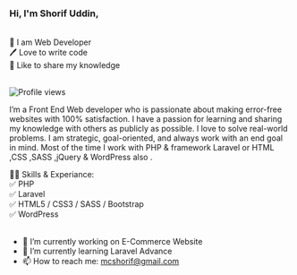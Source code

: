 ### Hi, I'm Shorif Uddin,
<br>
👑 I am Web Developer<br>
🖊️ Love to write code<br>
🎤 Like to share my knowledge<br><br>

![Profile views](https://gpvc.arturio.dev/shorifuddin)  

I’m a Front End Web developer who is passionate about making error-free websites with 100% satisfaction. I have a passion for learning and sharing my knowledge with others as publicly as possible. I love to solve real-world problems. I am strategic, goal-oriented, and always work with an end goal in mind. Most of the time I work with PHP & framework Laravel or HTML ,CSS ,SASS ,jQuery & WordPress also  .

👨‍💻 Skills & Experiance:<br>
✅ PHP <br>
✅ Laravel <br>
✅ HTML5 / CSS3 / SASS / Bootstrap <br>
✅ WordPress <br><br>

- 🔭 I’m currently working on E-Commerce Website 
- 🌱 I’m currently learning Laravel Advance 
- 📫 How to reach me: mcshorif@gmail.com 


